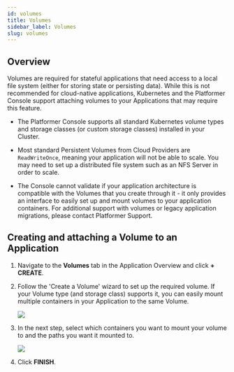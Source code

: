 ```yaml
---
id: volumes
title: Volumes
sidebar_label: Volumes
slug: volumes
---
```


## Overview

Volumes are required for stateful applications that need access to a local file system (either for storing state or persisting data). While this is not recommended for cloud-native applications, Kubernetes and the Platformer Console support attaching volumes to your Applications that may require this feature.

- The Platformer Console supports all standard Kubernetes volume types and storage classes (or custom storage classes) installed in your Cluster.

- Most standard Persistent Volumes from Cloud Providers are `ReadWriteOnce`, meaning your application will not be able to scale. You may need to set up a distributed file system such as an NFS Server in order to scale.

- The Console cannot validate if your application architecture is compatible with the Volumes that you create through it - it only provides an interface to easily set up and mount volumes to your application containers. For additional support with volumes or legacy application migrations, please contact Platformer Support.

## Creating and attaching a Volume to an Application

1. Navigate to the **Volumes** tab in the Application Overview and click **+ CREATE**.

2. Follow the 'Create a Volume' wizard to set up the required volume. If your Volume type (and storage class) supports it, you can easily mount multiple containers in your Application to the same Volume.  

    ![](/assets/images//docs/volumes-1.png)

3. In the next step, select which containers you want to mount your volume to and the paths you want it mounted to.

    ![](/assets/images/docs/volumes-2.png)

4. Click **FINISH**.